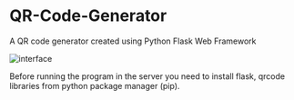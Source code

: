 # QR-Code-Generator
A QR code generator created using Python Flask Web Framework


![interface](https://github.com/user-attachments/assets/77806c90-de43-414d-bf4b-49294a77c1f3)


Before running the program in the server you need to install flask, qrcode libraries from python package manager (pip).
